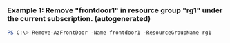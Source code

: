 ### Example 1: Remove "frontdoor1" in resource group "rg1" under the current subscription. (autogenerated)
```powershell
PS C:\> Remove-AzFrontDoor -Name frontdoor1 -ResourceGroupName rg1
```

